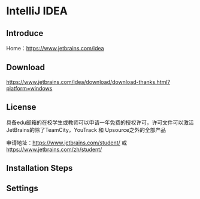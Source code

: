 # IntelliJ IDEA 

## Introduce
Home：https://www.jetbrains.com/idea
## Download
https://www.jetbrains.com/idea/download/download-thanks.html?platform=windows
## License
具备edu邮箱的在校学生或教师可以申请一年免费的授权许可，许可文件可以激活JetBrains的除了TeamCity，YouTrack 和 Upsource之外的全部产品

申请地址：https://www.jetbrains.com/student/   或   https://www.jetbrains.com/zh/student/
## Installation Steps

## Settings
